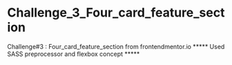 # Challenge_3_Four_card_feature_section
Challenge#3 : Four_card_feature_section  from frontendmentor.io 
***** Used SASS preprocessor and flexbox concept *****
